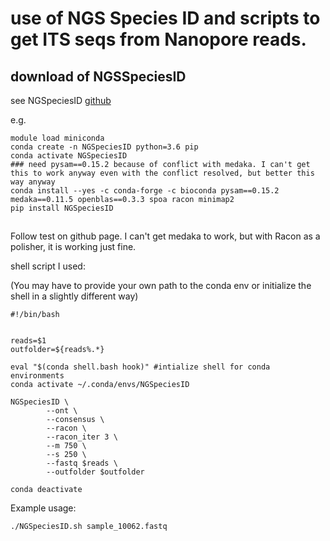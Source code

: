 # use of NGS Species ID and scripts to get ITS seqs from Nanopore reads.


## download of NGSSpeciesID

see NGSpeciesID [github](https://github.com/ksahlin/NGSpeciesID)

e.g. 

```
module load miniconda
conda create -n NGSpeciesID python=3.6 pip 
conda activate NGSpeciesID
### need pysam==0.15.2 because of conflict with medaka. I can't get this to work anyway even with the conflict resolved, but better this way anyway
conda install --yes -c conda-forge -c bioconda pysam==0.15.2 medaka==0.11.5 openblas==0.3.3 spoa racon minimap2
pip install NGSpeciesID
```

## 

Follow test on github page. I can't get medaka to work, but with Racon as a polisher, it is working just fine.

shell script  I used: 

(You may have to provide your own path to the conda env or initialize the shell in a slightly different way)

```
#!/bin/bash


reads=$1
outfolder=${reads%.*}

eval "$(conda shell.bash hook)" #intialize shell for conda environments
conda activate ~/.conda/envs/NGSpeciesID

NGSpeciesID \
        --ont \
        --consensus \
        --racon \
        --racon_iter 3 \
        --m 750 \
        --s 250 \
        --fastq $reads \
        --outfolder $outfolder

conda deactivate
```

Example usage:

```
./NGSpeciesID.sh sample_10062.fastq
```

